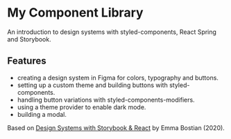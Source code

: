# My Component Library

An introduction to design systems with styled-components, React Spring and Storybook.

## Features

- creating a design system in Figma for colors, typography and buttons.
- setting up a custom theme and building buttons with styled-components.
- handling button variations with styled-components-modifiers.
- using a theme provider to enable dark mode.
- building a modal.

Based on [Design Systems with Storybook & React](https://frontendmasters.com/workshops/design-systems-storybook/) by
Emma Bostian (2020).
